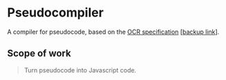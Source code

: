 # Pseudocompiler
A compiler for pseudocode, based on the [OCR specification](https://https://www.ocr.org.uk/Images/202654-pseudocode-guide.pdf) [[backup link](https://web.archive.org/web/20200118155656/https://www.ocr.org.uk/Images/202654-pseudocode-guide.pdf)].

## Scope of work
> Turn pseudocode into Javascript code.